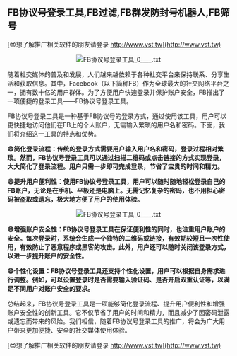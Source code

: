 ## **FB协议号登录工具,FB过滤,FB群发防封号机器人,FB筛号**

[😍想了解推广相关软件的朋友请登录 http://www.vst.tw](http://www.vst.tw)

 <center><img src="https://vst.tw/MP4/tuiguang/png/0.png" alt="FB协议号登录工具_0____.txt"></center>

随着社交媒体的普及和发展，人们越来越依赖于各种社交平台来保持联系、分享生活和获取信息。其中，Facebook（以下简称FB）作为全球最大的社交网络平台之一，拥有数十亿的用户群体。为了方便用户快速登录并保护账户安全，FB推出了一项便捷的登录工具——FB协议号登录工具。

FB协议号登录工具是一种基于FB协议号的登录方式，通过使用该工具，用户可以更快捷地访问他们在FB上的个人账户，无需输入繁琐的用户名和密码。下面，我们将介绍这一工具的特点和优势。

**😄简化登录流程：传统的登录方式需要用户输入用户名和密码，登录过程相对繁琐。然而，FB协议号登录工具可以通过扫描二维码或点击链接的方式实现登录，大大简化了登录流程。用户只需一步即可完成登录，节省了宝贵的时间和精力。**

**😄提升用户便利性：使用FB协议号登录工具，用户可以随时随地轻松登录自己的FB账户，无论是在手机、平板还是电脑上。无需记忆复杂的密码，也不用担心密码被盗取或遗忘，极大地方便了用户的使用体验。**

 <center><img src="https://vst.tw/MP4/tuiguang/png/7.png" alt="FB协议号登录工具_0____.txt"></center>

**😄增强账户安全性：FB协议号登录工具在保证便利性的同时，也注重用户账户的安全。每次登录时，系统会生成一个独特的二维码或链接，有效期较短且一次性使用，有效防止了恶意程序或黑客的攻击。此外，用户还可以随时关闭该登录方式，以进一步提升账户的安全性。**

**😄个性化设置：FB协议号登录工具还支持个性化设置，用户可以根据自身需求进行调整。例如，可以设置登录时是否需要输入验证码、是否开启双重认证等，以满足不同用户对账户安全的要求。**

总结起来，FB协议号登录工具是一项能够简化登录流程、提升用户便利性和增强账户安全性的创新工具。它不仅节省了用户的时间和精力，而且减少了因密码泄露或遗忘而带来的风险。我们相信，随着FB协议号登录工具的推广，将会为广大用户带来更加便捷、安全的社交媒体使用体验。

[😍想了解推广相关软件的朋友请登录 http://www.vst.tw](http://www.vst.tw)




